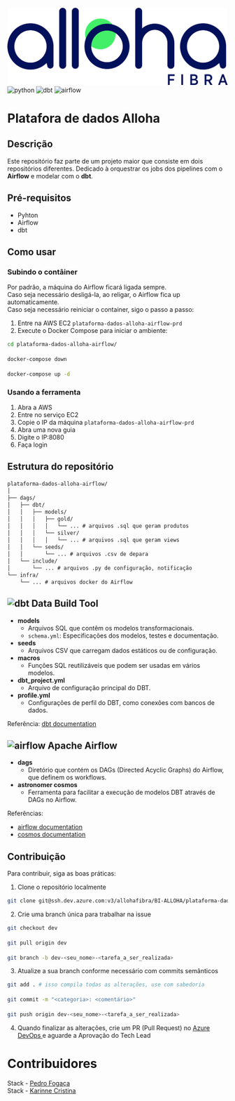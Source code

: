 [PYTHON__BADGE]:https://img.shields.io/badge/Python-FFD43B?style=for-the-badge&logo=python&logoColor=blue
[DBT__BADGE]:https://img.shields.io/badge/dbt-FF694B?style=for-the-badge&logo=dbt&logoColor=white
[AIRFLOW__BADGE]:https://img.shields.io/badge/Airflow-017CEE?style=for-the-badge&logo=Apache%20Airflow&logoColor=white

![alloha](inutils\logo_alloha_positivo.png)  
![python][PYTHON__BADGE]
![dbt][DBT__BADGE]
![airflow][AIRFLOW__BADGE]

# Platafora de dados Alloha

## Descrição
Este repositório faz parte de um projeto maior que consiste em dois repositórios diferentes. Dedicado à orquestrar os jobs dos pipelines com o **Airflow** e modelar com o **dbt**.

## Pré-requisitos
- Pyhton
- Airflow
- dbt

## Como usar
### Subindo o contâiner
Por padrão, a máquina do Airflow ficará ligada sempre.  
Caso seja necessário desligá-la, ao religar, o Airflow fica up automaticamente.  
Caso seja necessário reiniciar o container, sigo o passo a passo:  
1. Entre na AWS EC2 `plataforma-dados-alloha-airflow-prd`
2. Execute o Docker Compose para iniciar o ambiente:
```bash
cd plataforma-dados-alloha-airflow/

docker-compose down

docker-compose up -d
```
### Usando a ferramenta
1. Abra a AWS
2. Entre no serviço EC2
3. Copie o IP da máquina `plataforma-dados-alloha-airflow-prd`
4. Abra uma nova guia
5. Digite o IP:8080
6. Faça login

## Estrutura do repositório
```
plataforma-dados-alloha-airflow/
│
├── dags/
│   ├── dbt/
│   │   ├── models/
│   │   │   ├── gold/
│   │   │   │   └── ... # arquivos .sql que geram produtos
│   │   │   └── silver/
│   │   │   │   └── ... # arquivos .sql que geram views
│   │   └── seeds/
│   │       └── ... # arquivos .csv de depara
│   └── include/
│       └── ... # arquivos .py de configuração, notificação
└── infra/
    └── ... # arquivos docker do Airflow
```

## ![dbt][DBT__BADGE] Data Build Tool
- **models**
    - Arquivos SQL que contêm os modelos transformacionais.
    - `schema.yml`: Especificações dos modelos, testes e documentação.
- **seeds**
    - Arquivos CSV que carregam dados estáticos ou de configuração.
- **macros**
    - Funções SQL reutilizáveis que podem ser usadas em vários modelos.
- **dbt_project.yml**
    - Arquivo de configuração principal do DBT.
- **profile.yml**
    - Configurações de perfil do DBT, como conexões com bancos de dados.

Referência: [<u>dbt documentation</u>](https://docs.getdbt.com/docs/build/documentation)

## ![airflow][AIRFLOW__BADGE] Apache Airflow
- **dags**
    - Diretório que contém os DAGs (Directed Acyclic Graphs) do Airflow, que definem os workflows.
- **astronomer cosmos**
    - Ferramenta para facilitar a execução de modelos DBT através de DAGs no Airflow.

Referências:
- [<u>airflow documentation</u>](https://airflow.apache.org/docs/)
- [<u>cosmos documentation</u>](https://astronomer.github.io/astronomer-cosmos/)

## Contribuição
Para contribuir, siga as boas práticas:
1. Clone o repositório localmente
```bash
git clone git@ssh.dev.azure.com:v3/allohafibra/BI-ALLOHA/plataforma-dados-alloha-airflow
```
2. Crie uma branch única para trabalhar na issue
```bash
git checkout dev

git pull origin dev

git branch -b dev-<seu_nome>-<tarefa_a_ser_realizada>
```
3. Atualize a sua branch conforme necessário com commits semânticos
```bash
git add . # isso compila todas as alterações, use com sabedoria

git commit -m "<categoria>: <comentário>"

git push origin dev-<seu_nome>-<tarefa_a_ser_realizada>
```
4. Quando finalizar as alterações, crie um PR (Pull Request) no [<u> Azure DevOps </u>](https://dev.azure.com/allohafibra/BI-ALLOHA/_git/plataforma-dados-alloha-airflow) e aguarde a Aprovação do Tech Lead

# Contribuidores
Stack - [<u> Pedro Fogaça </u>](mailto:pedrofogaca@stacktecnologias.com.br
)  
Stack - [<u> Karinne Cristina </u>](mailto:karinnecristina@stacktecnologias.com.br
)